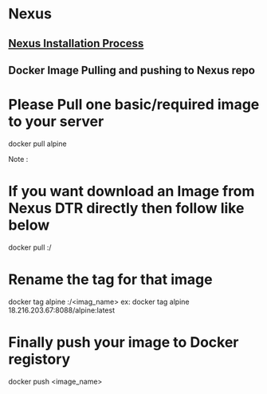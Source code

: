 # Nexus

## [Nexus Installation Process](https://github.com/learn-with-devops/devops/blob/master/Nexus/Nexus_Installation.md)

## Docker Image Pulling and pushing to Nexus repo

   # Please Pull one basic/required image to your server
   docker pull alpine
   
   Note : 
   
   # If you want download an Image from Nexus DTR directly then follow like below
   docker pull <nexus-hostname>:<repository-port>/<image>
   
   # Rename the tag for that image
   docker tag alpine <nexus-server-ip>:<repo-port>/<imag_name>
   ex: 
   docker tag alpine 18.216.203.67:8088/alpine:latest
  
   # Finally push your image to Docker registory
   docker push <image_name>

  
